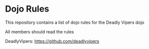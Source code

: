 Dojo Rules
==========

This repository contains a list of dojo rules for the Deadly Vipers dojo

All members should read the rules

DeadlyVipers: https://github.com/deadlyvipers
